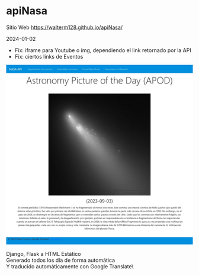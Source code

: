 # apiNasa

Sitio Web https://walterm128.github.io/apiNasa/

2024-01-02
  * Fix: iframe para Youtube o img, dependiendo el link retornado por la API
  * Fix: ciertos links de Eventos

![alt](Screenshot2023NASA_APIs.jpg)

Django, Flask a HTML Estático\
Generado todos los día de forma automática\
Y traducido automáticamente con Google Translate\